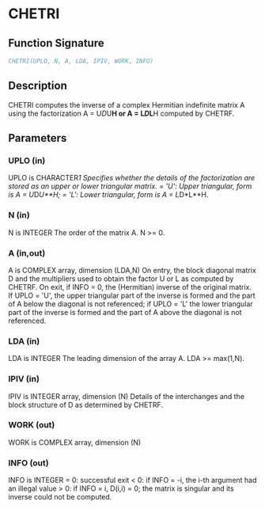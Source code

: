 # CHETRI

## Function Signature

```fortran
CHETRI(UPLO, N, A, LDA, IPIV, WORK, INFO)
```

## Description


 CHETRI computes the inverse of a complex Hermitian indefinite matrix
 A using the factorization A = U*D*U**H or A = L*D*L**H computed by
 CHETRF.

## Parameters

### UPLO (in)

UPLO is CHARACTER*1 Specifies whether the details of the factorization are stored as an upper or lower triangular matrix. = 'U': Upper triangular, form is A = U*D*U**H; = 'L': Lower triangular, form is A = L*D*L**H.

### N (in)

N is INTEGER The order of the matrix A. N >= 0.

### A (in,out)

A is COMPLEX array, dimension (LDA,N) On entry, the block diagonal matrix D and the multipliers used to obtain the factor U or L as computed by CHETRF. On exit, if INFO = 0, the (Hermitian) inverse of the original matrix. If UPLO = 'U', the upper triangular part of the inverse is formed and the part of A below the diagonal is not referenced; if UPLO = 'L' the lower triangular part of the inverse is formed and the part of A above the diagonal is not referenced.

### LDA (in)

LDA is INTEGER The leading dimension of the array A. LDA >= max(1,N).

### IPIV (in)

IPIV is INTEGER array, dimension (N) Details of the interchanges and the block structure of D as determined by CHETRF.

### WORK (out)

WORK is COMPLEX array, dimension (N)

### INFO (out)

INFO is INTEGER = 0: successful exit < 0: if INFO = -i, the i-th argument had an illegal value > 0: if INFO = i, D(i,i) = 0; the matrix is singular and its inverse could not be computed.

